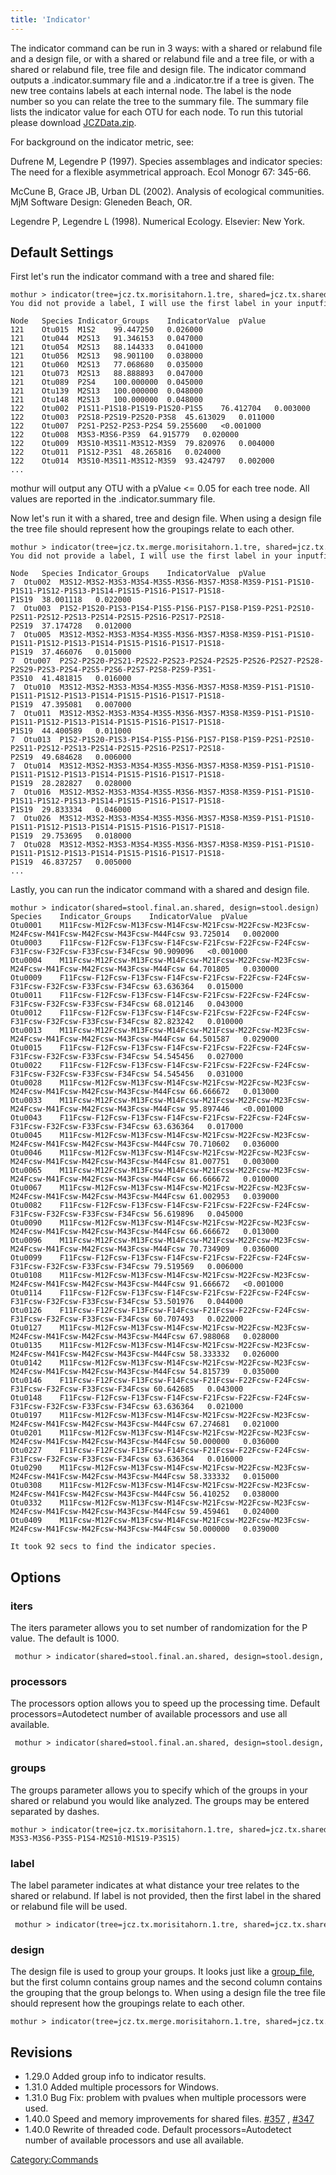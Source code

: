```yaml
---
title: 'Indicator'
---
```

The indicator command can be run in 3 ways: with a shared or relabund
file and a design file, or with a shared or relabund file and a tree
file, or with a shared or relabund file, tree file and design file. The
indicator command outputs a .indicator.summary file and a .indicator.tre
if a tree is given. The new tree contains labels at each internal node.
The label is the node number so you can relate the tree to the summary
file. The summary file lists the indicator value for each OTU for each
node. To run this tutorial please download
[JCZData.zip](Media:JCZData.zip).

For background on the indicator metric, see:

Dufrene M, Legendre P (1997). Species assemblages and indicator species:
The need for a flexible asymmetrical approach. Ecol Monogr 67: 345-66.

McCune B, Grace JB, Urban DL (2002). Analysis of ecological communities.
MjM Software Design: Gleneden Beach, OR.

Legendre P, Legendre L (1998). Numerical Ecology. Elsevier: New York.

## Default Settings

First let\'s run the indicator command with a tree and shared file:

    mothur > indicator(tree=jcz.tx.morisitahorn.1.tre, shared=jcz.tx.shared)
    You did not provide a label, I will use the first label in your inputfile.

    Node   Species Indicator_Groups    IndicatorValue  pValue
    121    Otu015  M1S2    99.447250   0.026000
    121    Otu044  M2S13   91.346153   0.047000
    121    Otu054  M2S13   88.144333   0.041000
    121    Otu056  M2S13   98.901100   0.038000
    121    Otu060  M2S13   77.068680   0.035000
    121    Otu073  M2S13   88.888893   0.047000
    121    Otu089  P2S4    100.000000  0.045000
    121    Otu139  M2S13   100.000000  0.048000
    121    Otu148  M2S13   100.000000  0.048000
    122    Otu002  P1S11-P1S18-P1S19-P1S20-P1S5    76.412704   0.003000
    122    Otu003  P2S18-P2S19-P2S20-P3S8  45.613029   0.011000
    122    Otu007  P2S1-P2S2-P2S3-P2S4 59.255600   <0.001000
    122    Otu008  M3S3-M3S6-P3S9  64.915779   0.020000
    122    Otu009  M3S10-M3S11-M3S12-M3S9  79.820976   0.004000
    122    Otu011  P1S12-P3S1  48.265816   0.024000
    122    Otu014  M3S10-M3S11-M3S12-M3S9  93.424797   0.002000
    ...

mothur will output any OTU with a pValue \<= 0.05 for each tree node.
All values are reported in the .indicator.summary file.

Now let\'s run it with a shared, tree and design file. When using a
design file the tree file should represent how the groupings relate to
each other.

    mothur > indicator(tree=jcz.tx.merge.morisitahorn.1.tre, shared=jcz.tx.shared, design=jcz.design)
    You did not provide a label, I will use the first label in your inputfile.

    Node   Species Indicator_Groups    IndicatorValue  pValue
    7  Otu002  M3S12-M3S2-M3S3-M3S4-M3S5-M3S6-M3S7-M3S8-M3S9-P1S1-P1S10-P1S11-P1S12-P1S13-P1S14-P1S15-P1S16-P1S17-P1S18-P1S19  38.001118   0.022000
    7  Otu003  P1S2-P1S20-P1S3-P1S4-P1S5-P1S6-P1S7-P1S8-P1S9-P2S1-P2S10-P2S11-P2S12-P2S13-P2S14-P2S15-P2S16-P2S17-P2S18-P2S19  37.174728   0.012000
    7  Otu005  M3S12-M3S2-M3S3-M3S4-M3S5-M3S6-M3S7-M3S8-M3S9-P1S1-P1S10-P1S11-P1S12-P1S13-P1S14-P1S15-P1S16-P1S17-P1S18-P1S19  37.466076   0.015000
    7  Otu007  P2S2-P2S20-P2S21-P2S22-P2S23-P2S24-P2S25-P2S26-P2S27-P2S28-P2S29-P2S3-P2S4-P2S5-P2S6-P2S7-P2S8-P2S9-P3S1-P3S10  41.481815   0.016000
    7  Otu010  M3S12-M3S2-M3S3-M3S4-M3S5-M3S6-M3S7-M3S8-M3S9-P1S1-P1S10-P1S11-P1S12-P1S13-P1S14-P1S15-P1S16-P1S17-P1S18-P1S19  47.395081   0.007000
    7  Otu011  M3S12-M3S2-M3S3-M3S4-M3S5-M3S6-M3S7-M3S8-M3S9-P1S1-P1S10-P1S11-P1S12-P1S13-P1S14-P1S15-P1S16-P1S17-P1S18-P1S19  44.400589   0.011000
    7  Otu013  P1S2-P1S20-P1S3-P1S4-P1S5-P1S6-P1S7-P1S8-P1S9-P2S1-P2S10-P2S11-P2S12-P2S13-P2S14-P2S15-P2S16-P2S17-P2S18-P2S19  49.684628   0.006000
    7  Otu014  M3S12-M3S2-M3S3-M3S4-M3S5-M3S6-M3S7-M3S8-M3S9-P1S1-P1S10-P1S11-P1S12-P1S13-P1S14-P1S15-P1S16-P1S17-P1S18-P1S19  28.282827   0.028000
    7  Otu016  M3S12-M3S2-M3S3-M3S4-M3S5-M3S6-M3S7-M3S8-M3S9-P1S1-P1S10-P1S11-P1S12-P1S13-P1S14-P1S15-P1S16-P1S17-P1S18-P1S19  29.833334   0.046000
    7  Otu026  M3S12-M3S2-M3S3-M3S4-M3S5-M3S6-M3S7-M3S8-M3S9-P1S1-P1S10-P1S11-P1S12-P1S13-P1S14-P1S15-P1S16-P1S17-P1S18-P1S19  29.753695   0.018000
    7  Otu028  M3S12-M3S2-M3S3-M3S4-M3S5-M3S6-M3S7-M3S8-M3S9-P1S1-P1S10-P1S11-P1S12-P1S13-P1S14-P1S15-P1S16-P1S17-P1S18-P1S19  46.837257   0.005000
    ...

Lastly, you can run the indicator command with a shared and design file.

    mothur > indicator(shared=stool.final.an.shared, design=stool.design)
    Species    Indicator_Groups    IndicatorValue  pValue
    Otu0001    M11Fcsw-M12Fcsw-M13Fcsw-M14Fcsw-M21Fcsw-M22Fcsw-M23Fcsw-M24Fcsw-M41Fcsw-M42Fcsw-M43Fcsw-M44Fcsw 93.725014   0.002000
    Otu0003    F11Fcsw-F12Fcsw-F13Fcsw-F14Fcsw-F21Fcsw-F22Fcsw-F24Fcsw-F31Fcsw-F32Fcsw-F33Fcsw-F34Fcsw 90.909096   <0.001000
    Otu0004    M11Fcsw-M12Fcsw-M13Fcsw-M14Fcsw-M21Fcsw-M22Fcsw-M23Fcsw-M24Fcsw-M41Fcsw-M42Fcsw-M43Fcsw-M44Fcsw 64.701805   0.030000
    Otu0009    F11Fcsw-F12Fcsw-F13Fcsw-F14Fcsw-F21Fcsw-F22Fcsw-F24Fcsw-F31Fcsw-F32Fcsw-F33Fcsw-F34Fcsw 63.636364   0.015000
    Otu0011    F11Fcsw-F12Fcsw-F13Fcsw-F14Fcsw-F21Fcsw-F22Fcsw-F24Fcsw-F31Fcsw-F32Fcsw-F33Fcsw-F34Fcsw 68.012146   0.043000
    Otu0012    F11Fcsw-F12Fcsw-F13Fcsw-F14Fcsw-F21Fcsw-F22Fcsw-F24Fcsw-F31Fcsw-F32Fcsw-F33Fcsw-F34Fcsw 82.823242   0.010000
    Otu0013    M11Fcsw-M12Fcsw-M13Fcsw-M14Fcsw-M21Fcsw-M22Fcsw-M23Fcsw-M24Fcsw-M41Fcsw-M42Fcsw-M43Fcsw-M44Fcsw 64.501587   0.029000
    Otu0015    F11Fcsw-F12Fcsw-F13Fcsw-F14Fcsw-F21Fcsw-F22Fcsw-F24Fcsw-F31Fcsw-F32Fcsw-F33Fcsw-F34Fcsw 54.545456   0.027000
    Otu0022    F11Fcsw-F12Fcsw-F13Fcsw-F14Fcsw-F21Fcsw-F22Fcsw-F24Fcsw-F31Fcsw-F32Fcsw-F33Fcsw-F34Fcsw 54.545456   0.031000
    Otu0028    M11Fcsw-M12Fcsw-M13Fcsw-M14Fcsw-M21Fcsw-M22Fcsw-M23Fcsw-M24Fcsw-M41Fcsw-M42Fcsw-M43Fcsw-M44Fcsw 66.666672   0.013000
    Otu0033    M11Fcsw-M12Fcsw-M13Fcsw-M14Fcsw-M21Fcsw-M22Fcsw-M23Fcsw-M24Fcsw-M41Fcsw-M42Fcsw-M43Fcsw-M44Fcsw 95.897446   <0.001000
    Otu0043    F11Fcsw-F12Fcsw-F13Fcsw-F14Fcsw-F21Fcsw-F22Fcsw-F24Fcsw-F31Fcsw-F32Fcsw-F33Fcsw-F34Fcsw 63.636364   0.017000
    Otu0045    M11Fcsw-M12Fcsw-M13Fcsw-M14Fcsw-M21Fcsw-M22Fcsw-M23Fcsw-M24Fcsw-M41Fcsw-M42Fcsw-M43Fcsw-M44Fcsw 70.710602   0.036000
    Otu0046    M11Fcsw-M12Fcsw-M13Fcsw-M14Fcsw-M21Fcsw-M22Fcsw-M23Fcsw-M24Fcsw-M41Fcsw-M42Fcsw-M43Fcsw-M44Fcsw 81.007751   0.003000
    Otu0065    M11Fcsw-M12Fcsw-M13Fcsw-M14Fcsw-M21Fcsw-M22Fcsw-M23Fcsw-M24Fcsw-M41Fcsw-M42Fcsw-M43Fcsw-M44Fcsw 66.666672   0.010000
    Otu0067    M11Fcsw-M12Fcsw-M13Fcsw-M14Fcsw-M21Fcsw-M22Fcsw-M23Fcsw-M24Fcsw-M41Fcsw-M42Fcsw-M43Fcsw-M44Fcsw 61.002953   0.039000
    Otu0082    F11Fcsw-F12Fcsw-F13Fcsw-F14Fcsw-F21Fcsw-F22Fcsw-F24Fcsw-F31Fcsw-F32Fcsw-F33Fcsw-F34Fcsw 56.619896   0.045000
    Otu0090    M11Fcsw-M12Fcsw-M13Fcsw-M14Fcsw-M21Fcsw-M22Fcsw-M23Fcsw-M24Fcsw-M41Fcsw-M42Fcsw-M43Fcsw-M44Fcsw 66.666672   0.013000
    Otu0096    M11Fcsw-M12Fcsw-M13Fcsw-M14Fcsw-M21Fcsw-M22Fcsw-M23Fcsw-M24Fcsw-M41Fcsw-M42Fcsw-M43Fcsw-M44Fcsw 70.734909   0.036000
    Otu0099    F11Fcsw-F12Fcsw-F13Fcsw-F14Fcsw-F21Fcsw-F22Fcsw-F24Fcsw-F31Fcsw-F32Fcsw-F33Fcsw-F34Fcsw 79.519569   0.006000
    Otu0108    M11Fcsw-M12Fcsw-M13Fcsw-M14Fcsw-M21Fcsw-M22Fcsw-M23Fcsw-M24Fcsw-M41Fcsw-M42Fcsw-M43Fcsw-M44Fcsw 91.666672   <0.001000
    Otu0114    F11Fcsw-F12Fcsw-F13Fcsw-F14Fcsw-F21Fcsw-F22Fcsw-F24Fcsw-F31Fcsw-F32Fcsw-F33Fcsw-F34Fcsw 53.501976   0.044000
    Otu0126    F11Fcsw-F12Fcsw-F13Fcsw-F14Fcsw-F21Fcsw-F22Fcsw-F24Fcsw-F31Fcsw-F32Fcsw-F33Fcsw-F34Fcsw 60.707493   0.022000
    Otu0127    M11Fcsw-M12Fcsw-M13Fcsw-M14Fcsw-M21Fcsw-M22Fcsw-M23Fcsw-M24Fcsw-M41Fcsw-M42Fcsw-M43Fcsw-M44Fcsw 67.988068   0.028000
    Otu0135    M11Fcsw-M12Fcsw-M13Fcsw-M14Fcsw-M21Fcsw-M22Fcsw-M23Fcsw-M24Fcsw-M41Fcsw-M42Fcsw-M43Fcsw-M44Fcsw 58.333332   0.026000
    Otu0142    M11Fcsw-M12Fcsw-M13Fcsw-M14Fcsw-M21Fcsw-M22Fcsw-M23Fcsw-M24Fcsw-M41Fcsw-M42Fcsw-M43Fcsw-M44Fcsw 54.815739   0.035000
    Otu0146    F11Fcsw-F12Fcsw-F13Fcsw-F14Fcsw-F21Fcsw-F22Fcsw-F24Fcsw-F31Fcsw-F32Fcsw-F33Fcsw-F34Fcsw 60.642685   0.043000
    Otu0148    F11Fcsw-F12Fcsw-F13Fcsw-F14Fcsw-F21Fcsw-F22Fcsw-F24Fcsw-F31Fcsw-F32Fcsw-F33Fcsw-F34Fcsw 63.636364   0.021000
    Otu0197    M11Fcsw-M12Fcsw-M13Fcsw-M14Fcsw-M21Fcsw-M22Fcsw-M23Fcsw-M24Fcsw-M41Fcsw-M42Fcsw-M43Fcsw-M44Fcsw 67.274681   0.021000
    Otu0201    M11Fcsw-M12Fcsw-M13Fcsw-M14Fcsw-M21Fcsw-M22Fcsw-M23Fcsw-M24Fcsw-M41Fcsw-M42Fcsw-M43Fcsw-M44Fcsw 50.000000   0.036000
    Otu0227    F11Fcsw-F12Fcsw-F13Fcsw-F14Fcsw-F21Fcsw-F22Fcsw-F24Fcsw-F31Fcsw-F32Fcsw-F33Fcsw-F34Fcsw 63.636364   0.016000
    Otu0290    M11Fcsw-M12Fcsw-M13Fcsw-M14Fcsw-M21Fcsw-M22Fcsw-M23Fcsw-M24Fcsw-M41Fcsw-M42Fcsw-M43Fcsw-M44Fcsw 58.333332   0.015000
    Otu0308    M11Fcsw-M12Fcsw-M13Fcsw-M14Fcsw-M21Fcsw-M22Fcsw-M23Fcsw-M24Fcsw-M41Fcsw-M42Fcsw-M43Fcsw-M44Fcsw 56.410252   0.038000
    Otu0332    M11Fcsw-M12Fcsw-M13Fcsw-M14Fcsw-M21Fcsw-M22Fcsw-M23Fcsw-M24Fcsw-M41Fcsw-M42Fcsw-M43Fcsw-M44Fcsw 59.459461   0.024000
    Otu0409    M11Fcsw-M12Fcsw-M13Fcsw-M14Fcsw-M21Fcsw-M22Fcsw-M23Fcsw-M24Fcsw-M41Fcsw-M42Fcsw-M43Fcsw-M44Fcsw 50.000000   0.039000

    It took 92 secs to find the indicator species.

## Options

### iters

The iters parameter allows you to set number of randomization for the P
value. The default is 1000.

     mothur > indicator(shared=stool.final.an.shared, design=stool.design, iters=10000) 

### processors

The processors option allows you to speed up the processing time.
Default processors=Autodetect number of available processors and use all
available.

     mothur > indicator(shared=stool.final.an.shared, design=stool.design, processors=2)

### groups

The groups parameter allows you to specify which of the groups in your
shared or relabund you would like analyzed. The groups may be entered
separated by dashes.

    mothur > indicator(tree=jcz.tx.morisitahorn.1.tre, shared=jcz.tx.shared, groups=P3S9-M3S3-M3S6-P3S5-P1S4-M2S10-M1S19-P3S15)

### label

The label parameter indicates at what distance your tree relates to the
shared or relabund. If label is not provided, then the first label in
the shared or relabund file will be used.

     mothur > indicator(tree=jcz.tx.morisitahorn.1.tre, shared=jcz.tx.shared, label=1)

### design

The design file is used to group your groups. It looks just like a
[group\_file](group_file), but the first column contains
group names and the second column contains the grouping that the group
belongs to. When using a design file the tree file should represent how
the groupings relate to each other.

    mothur > indicator(tree=jcz.tx.merge.morisitahorn.1.tre, shared=jcz.tx.shared, design=jcz.design)

## Revisions

-   1.29.0 Added group info to indicator results.
-   1.31.0 Added multiple processors for Windows.
-   1.31.0 Bug Fix: problem with pvalues when multiple processors were
    used.
-   1.40.0 Speed and memory improvements for shared files.
    [\#357](https://github.com/mothur/mothur/issues/357) ,
    [\#347](https://github.com/mothur/mothur/issues/347)
-   1.40.0 Rewrite of threaded code. Default processors=Autodetect
    number of available processors and use all available.

[Category:Commands](Category:Commands)
